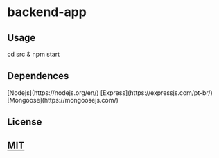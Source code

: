 # backend-app
## Usage
<p>
   cd src & npm start
</p>

## Dependences
<p>
   [Nodejs](https://nodejs.org/en/) 
   [Express](https://expressjs.com/pt-br/)
   [Mongoose](https://mongoosejs.com/)
</p>

## License
## [MIT](https://github.com/diego3g/react-vimeo/blob/master/LICENSE.md)
